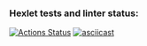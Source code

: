 ### Hexlet tests and linter status:
[![Actions Status](https://github.com/mkolotovich/python-project-50/actions/workflows/hexlet-check.yml/badge.svg)](https://github.com/mkolotovich/python-project-50/actions)
[![asciicast](https://asciinema.org/a/DwCOKUrmtJabWIu1gTbTsLsZb.svg)](https://asciinema.org/a/DwCOKUrmtJabWIu1gTbTsLsZb)
